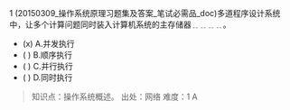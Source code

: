 1
(20150309_操作系统原理习题集及答案_笔试必需品_doc)多道程序设计系统中，让多个计算问题同时装入计算机系统的主存储器﹎﹎﹎﹎。
- (x) A.并发执行 
- ( ) B.顺序执行 
- ( ) C.并行执行 
- ( ) D.同时执行

> 知识点：操作系统概述。
> 出处：网络
> 难度：1
> A
